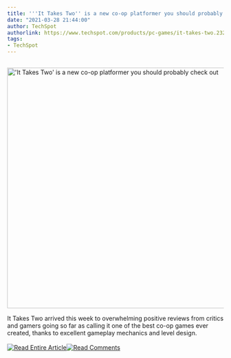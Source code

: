 ```yaml
---
title: '''It Takes Two'' is a new co-op platformer you should probably check out'
date: "2021-03-28 21:44:00"
author: TechSpot
authorlink: https://www.techspot.com/products/pc-games/it-takes-two.232280/
tags:
- TechSpot
---
```

<a href="https://www.techspot.com/products/pc-games/it-takes-two.232280/" target="_blank"><img src="https://static.techspot.com/images2/news/ts3_thumbs/2021/03/2021-03-28-ts3_thumbs-f6a.jpg" width="800" height="560" style="padding: 15px 0" title="'It Takes Two' is a new co-op platformer you should probably check out" /></a><br />It Takes Two arrived this week to overwhelming positive reviews from critics and gamers going so far as calling it one of the best co-op games ever created, thanks to excellent gameplay mechanics and level design.<br /><br /><a href="https://www.techspot.com/products/pc-games/it-takes-two.232280/"><img src="https://static.techspot.com/images/rss/rss_buttons_01.png" border="0" alt="Read Entire Article" /></a><a href="https://www.techspot.com/products/pc-games/it-takes-two.232280/#comments"><img src="https://static.techspot.com/images/rss/rss_buttons_02.png" border="0" alt="Read Comments" /></a><br /><br />